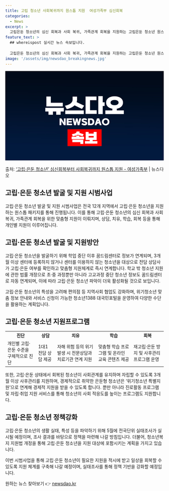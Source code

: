 ```yaml
---
title: 고립 청소년 사회복귀까지 원스톱 지원  여성가족부 심신회복
categories:
  - News
excerpt: >
  고립은둔 청소년의 심신 회복과 사회 복귀, 가족관계 회복을 지원하는 고립은둔 청소년 원스톱 패키지 시범사업이…
feature_text: >
  ## whereispost 실시간 뉴스 속보입니다.

  고립은둔 청소년의 심신 회복과 사회 복귀, 가족관계 회복을 지원하는 고립은둔 청소년 원스톱 패키지 시범사업이…
image: '/assets/img/newsdao_breakingnews.jpg'
---
```


![뉴스다오 속보](/assets/img/newsdao_breakingnews.jpg)

<p>출처: <a href="https://newsdao.kr/3281" rel="dofollow">‘고립·은둔 청소년’ 심신회복부터 사회복귀까지 원스톱 지원 - 여성가족부</a> | 뉴스다오</p>

<h2 data-ke-size="size24">고립·은둔 청소년 발굴 및 지원 시범사업</h2>

<p data-ke-size="size16">고립·은둔 청소년 발굴 및 지원 시범사업은 전국 12개 지역에서 고립·은둔 청소년을 지원하는 원스톱 패키지를 통해 진행됩니다. 이를 통해 고립·은둔 청소년의 심신 회복과 사회 복귀, 가족관계 회복을 위한 맞춤형 지원이 이뤄지며, 상담, 치유, 학습, 회복 등을 통해 개인별 지원이 이루어집니다.</p>

<h2 data-ke-size="size22">고립·은둔 청소년 발굴 및 지원방안</h2>

<p data-ke-size="size16">고립·은둔 청소년을 발굴하기 위해 학업 중단 이후 꿈드림센터로 정보가 연계되며, 3개월 이상 센터에 등록하지 않거나 센터를 이용하지 않는 청소년을 대상으로 전담 상담사가 고립·은둔 여부를 확인하고 맞춤형 지원체계로 즉시 연계합니다. 학교 밖 청소년 지원에 관한 법률 개정으로 초·중 과정뿐만 아니라 고교과정 중단 청소년 정보도 꿈드림센터로 자동 연계되며, 이에 따라 고립·은둔 청소년 파악이 더욱 활성화될 것으로 보입니다.</p>

<p data-ke-size="size16">고립·은둔 청소년의 특성을 고려해 편의점 등 지역사회 협업도 강화하며, 위기청소년 맞춤 정보 안내와 서비스 신청이 가능한 청소년1388 대국민포털을 운영하여 다양한 수단을 활용하는 계획입니다.</p>

<h2 data-ke-size="size22">고립·은둔 청소년 지원프로그램</h2>
<table>
	<tr>
		<td style="text-align: center; height: 17px;"><b>진단</b></td>
		<td style="text-align: center; height: 17px;"><b>상담</b></td>
		<td style="text-align: center; height: 17px;"><b>치유</b></td>
		<td style="text-align: center; height: 17px;"><b>학습</b></td>
		<td style="text-align: center; height: 17px;"><b>회복</b></td>
	</tr>
	<tr>
		<td>개인별 고립·은둔 수준을 구체적으로 진단</td>
		<td>1대1 전담 상담 제공</td>
		<td>자해 위험 등의 위기 발생 시 전문상담과 치료기관 연계 지원</td>
		<td>맞춤형 학습 프로그램 및 온라인 교육 콘텐츠 제공</td>
		<td>재고립·은둔 방지 및 사후관리 프로그램 운영</td>
	</tr>
</table>

<p data-ke-size="size16">또한, 고립·은둔 상태에서 회복된 청소년이 사회관계를 유지하며 자립할 수 있도록 3개월 이상 사후관리를 지원하며, 경제적으로 취약한 은둔형 청소년은 ‘위기청소년 특별지원’으로 연계해 경제적 지원을 받을 수 있도록 합니다. 뿐만 아니라 진로활동 프로그램 및 자립·취업 지원 서비스를 통해 청소년의 사회 적응도를 높이는 프로그램도 지원합니다.</p>

<h2 data-ke-size="size22">고립·은둔 청소년 정책강화</h2>

<p data-ke-size="size16">고립·은둔 청소년의 생활 실태, 특성 등을 파악하기 위해 5월에 전국단위 실태조사가 실시될 예정이며, 조사 결과를 바탕으로 정책을 마련해 나갈 방침입니다. 더불어, 청소년복지 지원법 개정을 통해 고립·은둔 청소년을 지원 대상에 포함시키는 계획을 가지고 있습니다.</p>

<p data-ke-size="size16">이번 시범사업을 통해 고립·은둔 청소년이 필요한 지원을 적시에 받고 일상을 회복할 수 있도록 지원 체계를 구축해 나갈 예정이며, 실태조사를 통해 정책 기반을 강화할 예정입니다.</p> 

원하는 뉴스 찾아보기 👉 <a href="https://newsdao.kr" rel="dofollow">newsdao.kr</a>


